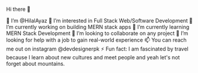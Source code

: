 Hi there 👋

👋 I’m @HilalAyaz
👀 I’m interested in Full Stack Web/Software Development
🔭 I’m currently working on building MERN stack apps
🌱 I’m currently learning MERN Stack Development
💞️ I’m looking to collaborate on any project
🤔 I’m looking for help with a job to gain real-world experience
📫 You can reach me out on instagram @devdesignerpk
⚡ Fun fact: I am fascinated by travel because I learn about new cultures and meet people and yeah let's not forget about mountains.

